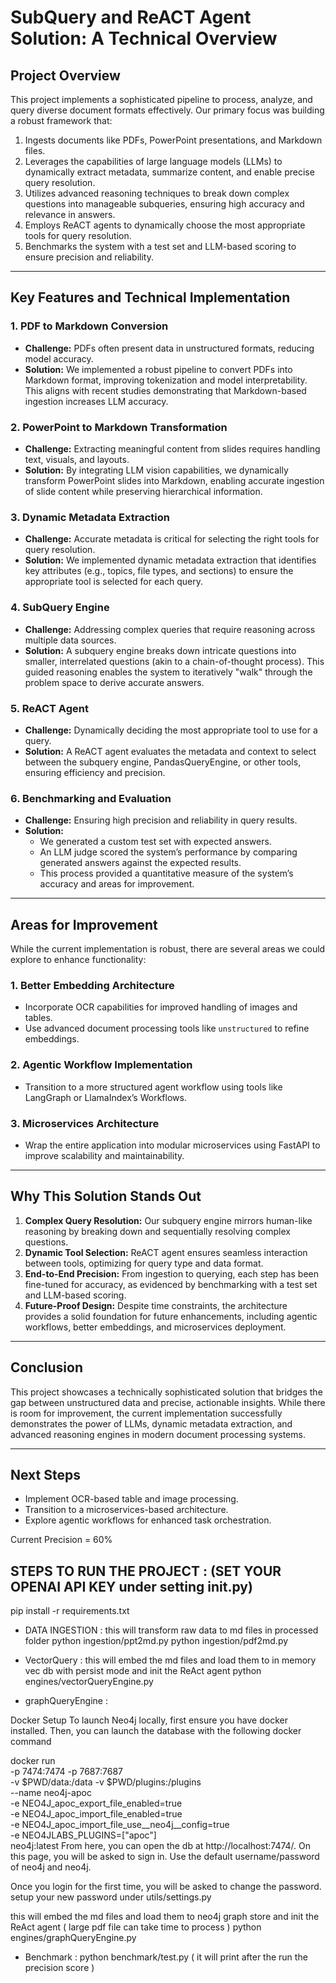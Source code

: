 
# SubQuery and ReACT Agent Solution: A Technical Overview

## Project Overview
This project implements a sophisticated pipeline to process, analyze, and query diverse document formats effectively. Our primary focus was building a robust framework that:

1. Ingests documents like PDFs, PowerPoint presentations, and Markdown files.
2. Leverages the capabilities of large language models (LLMs) to dynamically extract metadata, summarize content, and enable precise query resolution.
3. Utilizes advanced reasoning techniques to break down complex questions into manageable subqueries, ensuring high accuracy and relevance in answers.
4. Employs ReACT agents to dynamically choose the most appropriate tools for query resolution.
5. Benchmarks the system with a test set and LLM-based scoring to ensure precision and reliability.

---

## Key Features and Technical Implementation

### 1. **PDF to Markdown Conversion**
   - **Challenge:** PDFs often present data in unstructured formats, reducing model accuracy.
   - **Solution:** We implemented a robust pipeline to convert PDFs into Markdown format, improving tokenization and model interpretability. This aligns with recent studies demonstrating that Markdown-based ingestion increases LLM accuracy.

### 2. **PowerPoint to Markdown Transformation**
   - **Challenge:** Extracting meaningful content from slides requires handling text, visuals, and layouts.
   - **Solution:** By integrating LLM vision capabilities, we dynamically transform PowerPoint slides into Markdown, enabling accurate ingestion of slide content while preserving hierarchical information.

### 3. **Dynamic Metadata Extraction**
   - **Challenge:** Accurate metadata is critical for selecting the right tools for query resolution.
   - **Solution:** We implemented dynamic metadata extraction that identifies key attributes (e.g., topics, file types, and sections) to ensure the appropriate tool is selected for each query.

### 4. **SubQuery Engine**
   - **Challenge:** Addressing complex queries that require reasoning across multiple data sources.
   - **Solution:** A subquery engine breaks down intricate questions into smaller, interrelated questions (akin to a chain-of-thought process). This guided reasoning enables the system to iteratively "walk" through the problem space to derive accurate answers.

### 5. **ReACT Agent**
   - **Challenge:** Dynamically deciding the most appropriate tool to use for a query.
   - **Solution:** A ReACT agent evaluates the metadata and context to select between the subquery engine, PandasQueryEngine, or other tools, ensuring efficiency and precision.

### 6. **Benchmarking and Evaluation**
   - **Challenge:** Ensuring high precision and reliability in query results.
   - **Solution:**
     - We generated a custom test set with expected answers.
     - An LLM judge scored the system’s performance by comparing generated answers against the expected results.
     - This process provided a quantitative measure of the system’s accuracy and areas for improvement.

---

## Areas for Improvement
While the current implementation is robust, there are several areas we could explore to enhance functionality:

### 1. **Better Embedding Architecture**
   - Incorporate OCR capabilities for improved handling of images and tables.
   - Use advanced document processing tools like `unstructured` to refine embeddings.

### 2. **Agentic Workflow Implementation**
   - Transition to a more structured agent workflow using tools like LangGraph or LlamaIndex’s Workflows.

### 3. **Microservices Architecture**
   - Wrap the entire application into modular microservices using FastAPI to improve scalability and maintainability.

---

## Why This Solution Stands Out
1. **Complex Query Resolution:** Our subquery engine mirrors human-like reasoning by breaking down and sequentially resolving complex questions.
2. **Dynamic Tool Selection:** ReACT agent ensures seamless interaction between tools, optimizing for query type and data format.
3. **End-to-End Precision:** From ingestion to querying, each step has been fine-tuned for accuracy, as evidenced by benchmarking with a test set and LLM-based scoring.
4. **Future-Proof Design:** Despite time constraints, the architecture provides a solid foundation for future enhancements, including agentic workflows, better embeddings, and microservices deployment.

---

## Conclusion
This project showcases a technically sophisticated solution that bridges the gap between unstructured data and precise, actionable insights. While there is room for improvement, the current implementation successfully demonstrates the power of LLMs, dynamic metadata extraction, and advanced reasoning engines in modern document processing systems.

---

## Next Steps
- Implement OCR-based table and image processing.
- Transition to a microservices-based architecture.
- Explore agentic workflows for enhanced task orchestration.

Current Precision = 60%

## STEPS TO RUN THE PROJECT : (SET YOUR OPENAI API KEY under setting init.py)
pip install -r requirements.txt
- DATA INGESTION :
this will transform raw data to md files in processed folder 
python ingestion/ppt2md.py
python ingestion/pdf2md.py

- VectorQuery :
this will embed the md files and load them to in memory vec db with persist mode and init the ReAct agent 
python engines/vectorQueryEngine.py

- graphQueryEngine :

Docker Setup
To launch Neo4j locally, first ensure you have docker installed. Then, you can launch the database with the following docker command

docker run \
    -p 7474:7474 -p 7687:7687 \
    -v $PWD/data:/data -v $PWD/plugins:/plugins \
    --name neo4j-apoc \
    -e NEO4J_apoc_export_file_enabled=true \
    -e NEO4J_apoc_import_file_enabled=true \
    -e NEO4J_apoc_import_file_use__neo4j__config=true \
    -e NEO4JLABS_PLUGINS=\[\"apoc\"\] \
    neo4j:latest
From here, you can open the db at http://localhost:7474/. On this page, you will be asked to sign in. Use the default username/password of neo4j and neo4j.

Once you login for the first time, you will be asked to change the password. setup your new password under utils/settings.py

this will embed the md files and load them to neo4j graph store and init the ReAct agent ( large pdf file can take time to process )
python engines/graphQueryEngine.py

- Benchmark :
python benchmark/test.py ( it will print after the run the precision score )